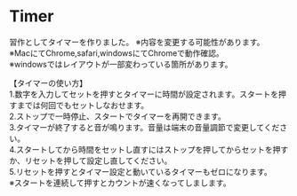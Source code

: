 # Timer
習作としてタイマーを作りました。
※内容を変更する可能性があります。<br>
※MacにてChrome,safari,windowsにてChromeで動作確認。<br>
※windowsではレイアウトが一部変わっている箇所があります。<br>

【タイマーの使い方】<br>
1.数字を入力してセットを押すとタイマーに時間が設定されます。スタートを押すまでは何回でもセットしなおせます。<br>
2.ストップで一時停止、スタートでタイマーを再開できます。<br>
3.タイマーが終了すると音が鳴ります。音量は端末の音量調節で変更してください。<br>
4.スタートしてから時間をセットし直すにはストップを押してからセットを押すか、リセットを押して設定し直してください。<br>
5.リセットを押すとタイマー設定と動いているタイマーもゼロになります。<br>
※スタートを連続して押すとカウントが速くなってしまします。
